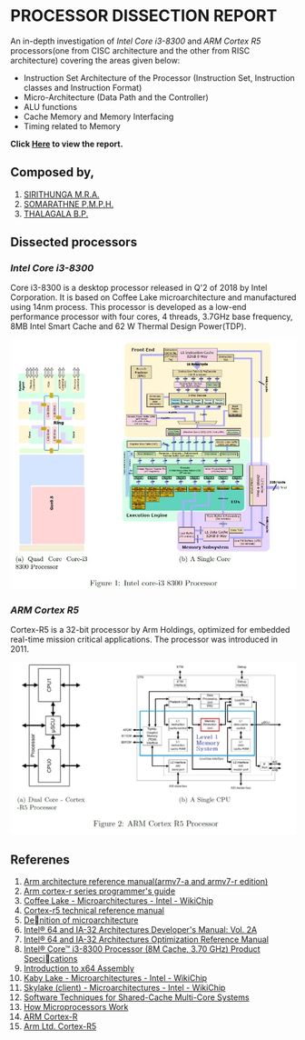 # PROCESSOR DISSECTION REPORT
An in-depth investigation of *Intel Core i3-8300* and *ARM Cortex R5* processors(one from CISC architecture and the other from RISC architecture) covering the areas given below:

* Instruction Set Architecture of the Processor (Instruction Set, Instruction classes and Instruction Format)
* Micro-Architecture (Data Path and the Controller)
* ALU functions
* Cache Memory and Memory Interfacing
* Timing related to Memory

**Click [Here](https://github.com/bimalka98/EN2030-Processor-Dissection/blob/master/Group32_processor_dissection_180609_180616_180631.pdf) to view the report.**

## Composed by,
1. [SIRITHUNGA M.R.A.](https://github.com/SIRITHUNGA98)
2. [SOMARATHNE P.M.P.H.](https://github.com/PamudithaSomarathne)
3. [THALAGALA B.P.](https://github.com/bimalka98)

## Dissected processors

### *Intel Core i3-8300*
Core i3-8300 is a desktop processor released in Q'2 of 2018 by Intel Corporation. It is based on Coffee Lake
microarchitecture and manufactured using 14nm process. This processor is developed as a low-end performance
processor with four cores, 4 threads, 3.7GHz base frequency, 8MB Intel Smart Cache and 62 W Thermal Design
Power(TDP).

![i3](https://github.com/bimalka98/EN2030-Processor-Dissection/blob/master/Source%20Files/figures/int3.JPG)

### *ARM Cortex R5*
Cortex-R5 is a 32-bit processor by Arm Holdings, optimized for embedded real-time mission critical applications. The
processor was introduced in 2011.

![r5](https://github.com/bimalka98/EN2030-Processor-Dissection/blob/master/Source%20Files/figures/r5.JPG)

## Referenes


1. [Arm architecture reference manual(armv7-a and armv7-r edition)](https://developer.arm.com/documentation/ddi0406/latest/)
2. [Arm cortex-r series programmer's guide](https://developer.arm.com/documentation/den0042/a/)
3. [Coffee Lake - Microarchitectures - Intel - WikiChip](https://en.wikichip.org/wiki/intel/microarchitectures/coffee_lake)
4. [Cortex-r5 technical reference manual](https://developer.arm.com/documentation/ddi0460/d)
5. [Denition of microarchitecture](https://www.pcmag.com/encyclopedia/term/microarchitecture)
6. [Intel® 64 and IA-32 Architectures Developer's Manual: Vol. 2A](https://www.intel.com/content/www/us/en/architecture-and-technology/64-ia-32-architectures-software-developer-vol-2a-manual.html)
7. [Intel® 64 and IA-32 Architectures Optimization Reference Manual](https://www.intel.com/content/www/us/en/develop/download/intel-64-and-ia-32-architectures-optimization-reference-manual.html)
8. [Intel® Core™ i3-8300 Processor (8M Cache, 3.70 GHz) Product Specications](https://ark.intel.com/content/www/us/en/ark/products/129942/intel-core-i3-8300-processor-8m-cache-3-70-ghz.html)
9. [Introduction to x64 Assembly](https://www.intel.com/content/www/us/en/develop/articles/introduction-to-x64-assembly.html)
10. [Kaby Lake - Microarchitectures - Intel - WikiChip](https://en.wikichip.org/wiki/intel/microarchitectures/kaby_lake)
11. [Skylake (client) - Microarchitectures - Intel - WikiChip](https://en.wikichip.org/wiki/intel/microarchitectures/skylake_(client))
12. [Software Techniques for Shared-Cache Multi-Core Systems](https://www.intel.com/content/www/us/en/develop/articles/software-techniques-for-shared-cache-multi-core-systems.html)
13. [How Microprocessors Work](https://computer.howstuffworks.com/microprocessor.htm,)
14. [ARM Cortex-R](https://en.wikipedia.org/w/index.php?title=ARM_Cortex-R&oldid=977947427,)
16. [Arm Ltd. Cortex-R5](https://developer.arm.com/ip-products/processors/cortex-r/cortex-r5)
